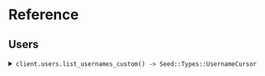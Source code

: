 # Reference
## Users
<details><summary><code>client.users.list_usernames_custom() -> Seed::Types::UsernameCursor</code></summary>
<dl>
<dd>

#### 🔌 Usage

<dl>
<dd>

<dl>
<dd>

```ruby
client.users.list_usernames_custom(startingAfter: 'starting_after');
```
</dd>
</dl>
</dd>
</dl>

#### ⚙️ Parameters

<dl>
<dd>

<dl>
<dd>

**startingAfter:** `String` 

The cursor used for pagination in order to fetch
the next page of results.
    
</dd>
</dl>
</dd>
</dl>


</dd>
</dl>
</details>
